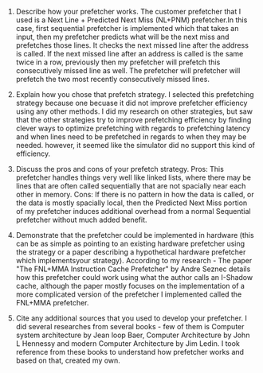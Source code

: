 1. Describe how your prefetcher works.
The customer prefetcher that I used is a Next Line + Predicted Next Miss (NL+PNM) prefetcher.In this case, first sequential prefetcher is implemented which that takes an
input, then my prefetcher predicts what  will be the next miss and prefetches those lines. It checks the next missed line after the address is called. If the next missed line after an address is called is the same twice in a row, previously then my prefetcher will 
prefetch this consecutively missed line as well. The prefetcher will prefetcher will prefetch the two most recently consecutively missed lines.

2. Explain how you chose that prefetch strategy.
I selected this prefetching strategy because one becuase it did not improve prefetcher efficiency using any other methods. I did my research on other strategies, but saw that the other strategies try to improve prefetching efficiency by finding clever ways to optimize
prefetching with regards to prefetching latency and when lines need to be prefetched in regards to when they may be needed. however, it seemed like the simulator did no support this kind of efficiency. 

3. Discuss the pros and cons of your prefetch strategy.
Pros: This prefetcher handles things very well like linked lists, where there may be lines that are often called sequentially that are not 
spacially near each other in memory.
Cons: If there is no pattern in how the data is called, or the data is mostly spacially local, then the Predicted Next Miss portion of my prefetcher induces
additional overhead from a normal Sequential prefetcher without much added benefit. 

4. Demonstrate that the prefetcher could be implemented in hardware (this can be as simple as pointing to an existing hardware prefetcher using the strategy or a paper describing a hypothetical hardware prefetcher which implementsyour strategy).
According to my research - The paper "The FNL+MMA Instruction Cache Prefetcher" by Andre Seznec details how this prefetcher could work using what the author calls an I-Shadow cache, although the paper mostly focuses on the implementation of a more complicated version of the prefetcher I implemented called the FNL+MMA prefetcher. 

5. Cite any additional sources that you used to develop your prefetcher.
I did several researches from several books - few of them is Computer system architecture by Jean loop Baer, Computer Architecture by John L Hennessy and modern Computer Architecture by Jim Ledin. I took reference from these books to understand how prefetcher works and based on that, created my own.
